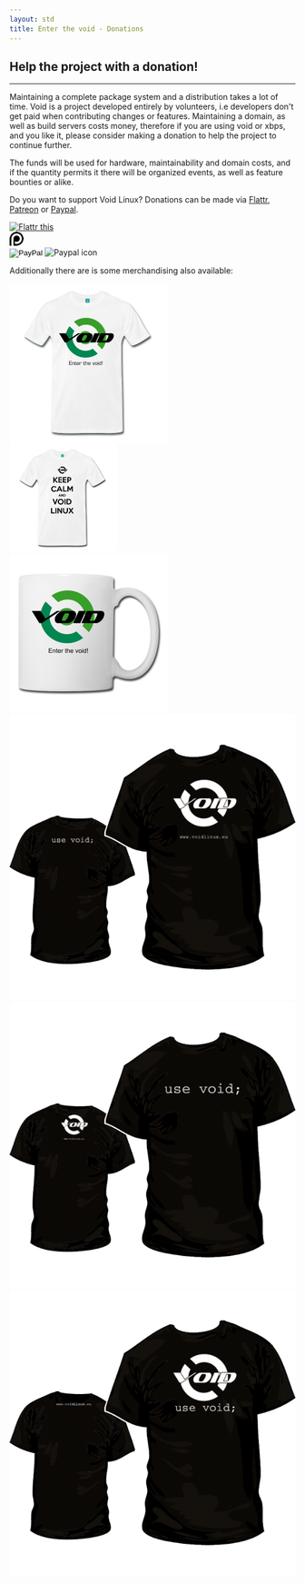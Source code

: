 ```yaml
---
layout: std
title: Enter the void - Donations
---
```


<h2>Help the project with a donation!</h2>
<hr>

Maintaining a complete package system and a distribution takes a lot of time. Void is a project
developed entirely by volunteers, i.e developers don't get paid when contributing changes or
features. Maintaining a domain, as well as build servers costs money, therefore if you are using
void or xbps, and you like it, please consider making a donation to help the project to continue further.

The funds will be used for hardware, maintainability and domain costs, and if the quantity permits it
there will be organized events, as well as feature bounties or alike.

<p>Do you want to support Void Linux? Donations can be made via <a href="https://flattr.com/submit/auto?user_id=xtraeme&amp;url=http%3A%2F%2Fwww.voidlinux.eu" target="_blank">Flattr</a>,
<a href="https://patreon.com/xtraeme">Patreon</a> or <a href="https://www.paypal.com">Paypal</a>.</p>

<div class="row">
<div class="col-md-4">
 <a href="https://flattr.com/submit/auto?user_id=xtraeme&amp;url=http%3A%2F%2Fwww.voidlinux.eu" target="_blank"><img src="//api.flattr.com/button/flattr-badge-large.png" alt="Flattr this" title="Flattr this"></a>
</div>
<div class="col-md-4">
 <a href="https://patreon.com/xtraeme"><img src="/assets/img/patreon-logo.png" alt="Become a Patron!" title="Patron me!" /></a>
</div>
<div class="col-md-4">
 <form action="https://www.paypal.com/cgi-bin/webscr" method="post" target="_top">
  <input type="hidden" name="cmd" value="_s-xclick">
  <input type="hidden" name="hosted_button_id" value="QMV62MDXJ955N">
  <input type="image" src="https://www.paypalobjects.com/en_US/i/btn/btn_donate_SM.gif" name="submit" alt="PayPal">
  <img alt="Paypal icon" src="https://www.paypalobjects.com/es_ES/i/scr/pixel.gif">
 </form>
</div>
</div>

Additionally there are is some merchandising also available:

 <div class="col-md-4">
  <a href="http://voidlinux.spreadshirt.es/"><img src="/assets/img/voidshirt.png" class="voidgpic" alt="tshirts" title="Don't you think it's a nice tee-shirt?" /></a>
 </div>
 <div class="col-md-4">
  <a href="http://voidlinux.spreadshirt.es/"><img src="/assets/img/voidshirt-keepcalm.png" class="voidgpic" alt="tshirts" title="Don't you think it's a nice tee-shirt?" /></a>
 </div>
 <div class="col-md-4">
  <a href="http://voidlinux.spreadshirt.es/"><img src="/assets/img/voidmug.png" class="voidgpic" alt="mug" title="Needed for coffee and/or tea..." /></a>
 </div>
 <div class="col-md-4">
  <a href="http://camisetasfrikis.es/camisetas/503-camiseta-void-linux-y-pack-pegatinas.html"><img src="/assets/img/voidbshirt1.png" alt="bshirt1" class="voidgpic" /></a>
 </div>
 <div class="col-md-4">
  <a href="http://camisetasfrikis.es/camisetas/504-camiseta-void-linux-y-pack-pegatinas-modelo-2.html"><img src="/assets/img/voidbshirt2.png" alt="bshirt2" class="voidgpic" /></a>
 </div>
 <div class="col-md-4">
  <a href="http://camisetasfrikis.es/camisetas/505-dddd.html"><img src="/assets/img/voidbshirt3.png" alt="bshirt3" class="voidgpic" /></a>
 </div>
